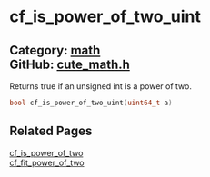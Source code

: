 # cf_is_power_of_two_uint

Category: [math](https://github.com/RandyGaul/cute_framework/blob/master/docs/api_reference?id=math)  
GitHub: [cute_math.h](https://github.com/RandyGaul/cute_framework/blob/master/include/cute_math.h)  
---

Returns true if an unsigned int is a power of two.

```cpp
bool cf_is_power_of_two_uint(uint64_t a)
```

## Related Pages

[cf_is_power_of_two](https://github.com/RandyGaul/cute_framework/blob/master/docs/math/cf_is_power_of_two.md)  
[cf_fit_power_of_two](https://github.com/RandyGaul/cute_framework/blob/master/docs/math/cf_fit_power_of_two.md)  
